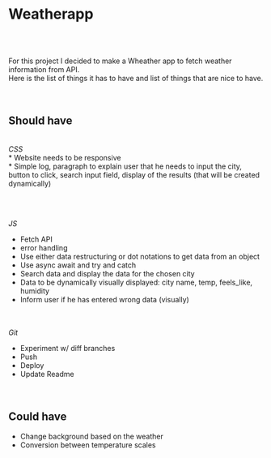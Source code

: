 # Weatherapp
<br><br>

For this project I decided to make a Wheather app to fetch weather information from API. <br>
Here is the list of things it has to have and list of things that are nice to have.<br>
<br><br>
## Should have
<br>
<i>CSS</i>
<br>
* Website needs to be responsive <br>
* Simple log, paragraph to explain user that he needs to input the city, button to click, search input field, display of the results (that will be created dynamically) <br>

<br><br>

<i>JS</i><br>
* Fetch API<br>
* error handling <br>
* Use either data restructuring or dot notations to get data from an object<br>
* Use async await and try and catch<br>
* Search data and display the data for the chosen city<br>
* Data to be dynamically visually displayed: city name, temp, feels_like, humidity<br>
* Inform user if he has entered wrong data (visually)<br>
<br><br>

<i>Git</i><br>
* Experiment w/ diff branches <br>
* Push<br>
* Deploy<br>
* Update Readme<br>
<br><br>
## Could have <br>
* Change background based on the weather <br>
* Conversion between temperature scales <br>
